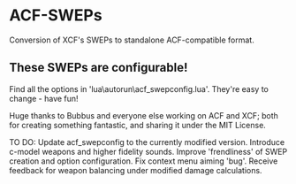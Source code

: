 ACF-SWEPs
=========

Conversion of XCF's SWEPs to standalone ACF-compatible format.

These SWEPs are configurable!
---------
Find all the options in 'lua\autorun\acf_swepconfig.lua'.  They're easy to change - have fun!

Huge thanks to Bubbus and everyone else working on ACF and XCF; both for creating something fantastic, and sharing it under the MIT License.

TO DO:
  Update acf_swepconfig to the currently modified version.
  Introduce c-model weapons and higher fidelity sounds.
  Improve 'frendliness' of SWEP creation and option configuration.
  Fix context menu aiming 'bug'.
  Receive feedback for weapon balancing under modified damage calculations.
  
